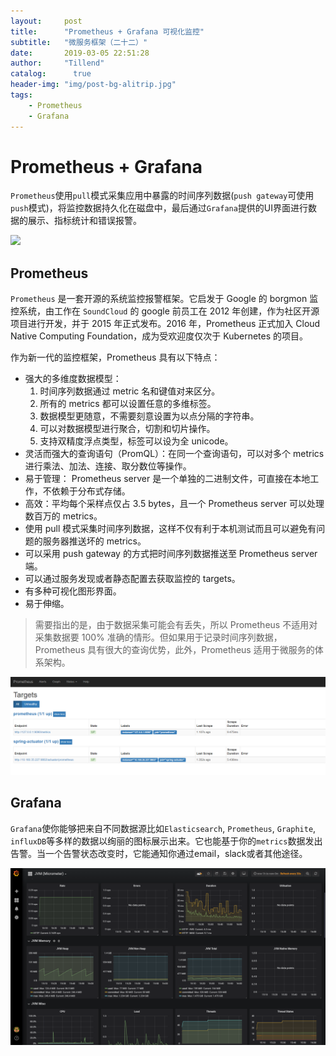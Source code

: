 ```yaml
---
layout:     post
title:      "Prometheus + Grafana 可视化监控"
subtitle:   "微服务框架（二十二）"
date:       2019-03-05 22:51:28
author:     "Tillend"
catalog:      true
header-img: "img/post-bg-alitrip.jpg"
tags:
    - Prometheus
    - Grafana
---
```


# Prometheus + Grafana

`Prometheus`使用`pull`模式采集应用中暴露的时间序列数据(`push gateway`可使用`push`模式)，将监控数据持久化在磁盘中，最后通过`Grafana`提供的UI界面进行数据的展示、指标统计和错误报警。

![](https://prometheus.io/assets/architecture.svg)


## Prometheus

`Prometheus` 是一套开源的系统监控报警框架。它启发于 Google 的 borgmon 监控系统，由工作在 `SoundCloud` 的 google 前员工在 2012 年创建，作为社区开源项目进行开发，并于 2015 年正式发布。2016 年，Prometheus 正式加入 Cloud Native Computing Foundation，成为受欢迎度仅次于 Kubernetes 的项目。

作为新一代的监控框架，Prometheus 具有以下特点：

- 强大的多维度数据模型：
    1. 时间序列数据通过 metric 名和键值对来区分。
    2. 所有的 metrics 都可以设置任意的多维标签。
    3. 数据模型更随意，不需要刻意设置为以点分隔的字符串。
    4. 可以对数据模型进行聚合，切割和切片操作。
    5. 支持双精度浮点类型，标签可以设为全 unicode。
- 灵活而强大的查询语句（PromQL）：在同一个查询语句，可以对多个 metrics 进行乘法、加法、连接、取分数位等操作。
- 易于管理： Prometheus server 是一个单独的二进制文件，可直接在本地工作，不依赖于分布式存储。
- 高效：平均每个采样点仅占 3.5 bytes，且一个 Prometheus server 可以处理数百万的 metrics。
- 使用 pull 模式采集时间序列数据，这样不仅有利于本机测试而且可以避免有问题的服务器推送坏的 metrics。
- 可以采用 push gateway 的方式把时间序列数据推送至 Prometheus server 端。
- 可以通过服务发现或者静态配置去获取监控的 targets。
- 有多种可视化图形界面。
- 易于伸缩。

> 需要指出的是，由于数据采集可能会有丢失，所以 Prometheus 不适用对采集数据要 100% 准确的情形。但如果用于记录时间序列数据，Prometheus 具有很大的查询优势，此外，Prometheus 适用于微服务的体系架构。

![](/img/in-post/post-2019-03/prometheus.png)

## Grafana

`Grafana`使你能够把来自不同数据源比如`Elasticsearch`, `Prometheus`, `Graphite`, `influxDB`等多样的数据以绚丽的图标展示出来。它也能基于你的`metrics`数据发出告警。当一个告警状态改变时，它能通知你通过email，slack或者其他途径。


![](/img/in-post/post-2019-03/grafana.png)
